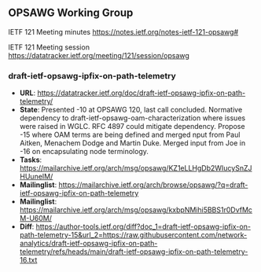 ## OPSAWG Working Group

IETF 121 Meeting minutes
https://notes.ietf.org/notes-ietf-121-opsawg#

IETF 121 Meeting session
https://datatracker.ietf.org/meeting/121/session/opsawg

### draft-ietf-opsawg-ipfix-on-path-telemetry
* **URL**: https://datatracker.ietf.org/doc/draft-ietf-opsawg-ipfix-on-path-telemetry/
* **State**: Presented -10 at OPSAWG 120, last call concluded. Normative dependency to draft-ietf-opsawg-oam-characterization where issues were raised in WGLC. RFC 4897 could mitigate dependency. Propose -15 where OAM terms are being defined and merged nput from Paul Aitken, Menachem Dodge and Martin Duke. Merged input from Joe in -16 on encapsulating node terminology.
* **Tasks**: https://mailarchive.ietf.org/arch/msg/opsawg/KZ1eLLHgDb2WIucySnZJHUuneIM/
* **Mailinglist**: https://mailarchive.ietf.org/arch/browse/opsawg/?q=draft-ietf-opsawg-ipfix-on-path-telemetry
* **Mailinglist**: https://mailarchive.ietf.org/arch/msg/opsawg/kxbpNMihi5BBS1r0DvfMcM-U60M/
* **Diff**: https://author-tools.ietf.org/diff?doc_1=draft-ietf-opsawg-ipfix-on-path-telemetry-15&url_2=https://raw.githubusercontent.com/network-analytics/draft-ietf-opsawg-ipfix-on-path-telemetry/refs/heads/main/draft-ietf-opsawg-ipfix-on-path-telemetry-16.txt